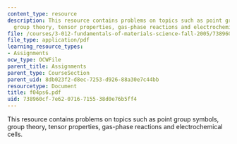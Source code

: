 ```yaml
---
content_type: resource
description: This resource contains problems on topics such as point group symbols,
  group theory, tensor properties, gas-phase reactions and electrochemical cells.
file: /courses/3-012-fundamentals-of-materials-science-fall-2005/738960cf7e620716715538d0e76b5ff4_f04ps6.pdf
file_type: application/pdf
learning_resource_types:
- Assignments
ocw_type: OCWFile
parent_title: Assignments
parent_type: CourseSection
parent_uid: 8db023f2-d8ec-7253-d926-88a30e7c44bb
resourcetype: Document
title: f04ps6.pdf
uid: 738960cf-7e62-0716-7155-38d0e76b5ff4
---
```

This resource contains problems on topics such as point group symbols, group theory, tensor properties, gas-phase reactions and electrochemical cells.

